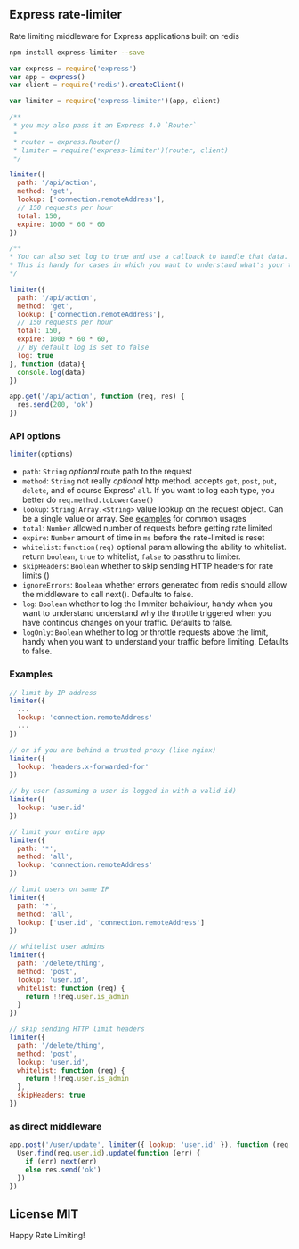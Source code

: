 ## Express rate-limiter
Rate limiting middleware for Express applications built on redis

``` sh
npm install express-limiter --save
```

``` js
var express = require('express')
var app = express()
var client = require('redis').createClient()

var limiter = require('express-limiter')(app, client)

/**
 * you may also pass it an Express 4.0 `Router`
 *
 * router = express.Router()
 * limiter = require('express-limiter')(router, client)
 */

limiter({
  path: '/api/action',
  method: 'get',
  lookup: ['connection.remoteAddress'],
  // 150 requests per hour
  total: 150,
  expire: 1000 * 60 * 60
})

/**
* You can also set log to true and use a callback to handle that data.
* This is handy for cases in which you want to understand what's your traffic like, before setting any limit.
*/

limiter({
  path: '/api/action',
  method: 'get',
  lookup: ['connection.remoteAddress'],
  // 150 requests per hour
  total: 150,
  expire: 1000 * 60 * 60,
  // By default log is set to false
  log: true
}, function (data){
  console.log(data)
})

app.get('/api/action', function (req, res) {
  res.send(200, 'ok')
})
```

### API options

``` js
limiter(options)
```

 - `path`: `String` *optional* route path to the request
 - `method`: `String` not really *optional* http method. accepts `get`, `post`, `put`, `delete`, and of course Express' `all`. If you want to log each type, you better do `req.method.toLowerCase()`
 - `lookup`: `String|Array.<String>` value lookup on the request object. Can be a single value or array. See [examples](#examples) for common usages
 - `total`: `Number` allowed number of requests before getting rate limited
 - `expire`: `Number` amount of time in `ms` before the rate-limited is reset
 - `whitelist`: `function(req)` optional param allowing the ability to whitelist. return `boolean`, `true` to whitelist, `false` to passthru to limiter.
 - `skipHeaders`: `Boolean` whether to skip sending HTTP headers for rate limits ()
 - `ignoreErrors`: `Boolean` whether errors generated from redis should allow the middleware to call next().  Defaults to false.
 - `log`: `Boolean` whether to log the limmiter behaiviour, handy when you want to understand understand why the throttle triggered when you have continous changes on your traffic.  Defaults to false.
 - `logOnly`: `Boolean` whether to log or throttle requests above the limit, handy when you want to understand your traffic before limiting.  Defaults to false.


### Examples

``` js
// limit by IP address
limiter({
  ...
  lookup: 'connection.remoteAddress'
  ...
})

// or if you are behind a trusted proxy (like nginx)
limiter({
  lookup: 'headers.x-forwarded-for'
})

// by user (assuming a user is logged in with a valid id)
limiter({
  lookup: 'user.id'
})

// limit your entire app
limiter({
  path: '*',
  method: 'all',
  lookup: 'connection.remoteAddress'
})

// limit users on same IP
limiter({
  path: '*',
  method: 'all',
  lookup: ['user.id', 'connection.remoteAddress']
})

// whitelist user admins
limiter({
  path: '/delete/thing',
  method: 'post',
  lookup: 'user.id',
  whitelist: function (req) {
    return !!req.user.is_admin
  }
})

// skip sending HTTP limit headers
limiter({
  path: '/delete/thing',
  method: 'post',
  lookup: 'user.id',
  whitelist: function (req) {
    return !!req.user.is_admin
  },
  skipHeaders: true
})

```

### as direct middleware

``` js
app.post('/user/update', limiter({ lookup: 'user.id' }), function (req, res) {
  User.find(req.user.id).update(function (err) {
    if (err) next(err)
    else res.send('ok')
  })
})
```

## License MIT

Happy Rate Limiting!
